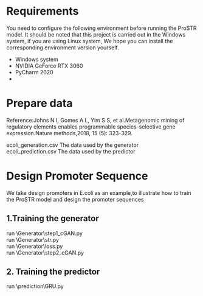 # Requirements
You need to configure the following environment before running the ProSTR model. 
It should be noted that this project is carried out in the Windows system, if you are using Linux system, We hope you can install the corresponding environment version yourself.
* Windows system
* NVIDIA GeForce RTX 3060
* PyCharm 2020
* 
# Prepare data
Reference:Johns N I, Gomes A L, Yim S S, et al.Metagenomic mining of regulatory elements enables programmable species-selective gene expression.Nature methods,2018, 15 (5): 323-329.

ecoli_generation.csv   The data used by the generator <br>
ecoli_prediction.csv   The data used by the predictor <br>

# Design Promoter Sequence
We take design promoters in E.coli as an example,to illustrate how to train the ProSTR model and design the promoter sequences
## 1.Training the generator
run \Generator\step1_cGAN.py <br>
run \Generator\str.py <br>
run \Generator\loss.py <br>
run \Generator\step2_cGAN.py <br>
## 2. Training the predictor
run \prediction\GRU.py <br>
